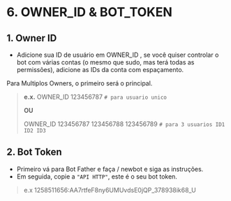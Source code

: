 # 6. OWNER\_ID & BOT\_TOKEN

## 1. Owner ID <a id="1-owner-id"></a>

* Adicione sua ID de usuário em OWNER\_ID , se você quiser controlar o bot com várias contas \(o mesmo que sudo, mas terá todas as permissões\), adicione as IDs da conta com espaçamento.

Para Multiplos Owners, o primeiro será o principal.

> **e.x.** OWNER\_ID 123456787 `# para usuario unico`
>
> **OU**
>
> OWNER\_ID 123456787 123456788 123456789 `# para 3 usuarios ID1 ID2 ID3`

## 2. Bot Token <a id="2-bot-token"></a>

* Primeiro vá para Bot Father e faça / newbot e siga as instruções.
* Em seguida, copie a `"API HTTP"`, este é o seu bot token.

> e.x 1258511656:AA7rtfeF8ny6UMUvdsE0jQP\_378938ik68\_U



